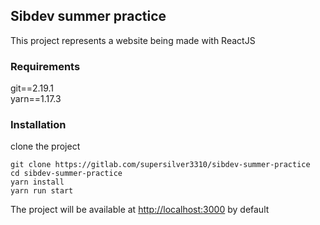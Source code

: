 ## Sibdev summer practice

This project represents a website being made with ReactJS

### Requirements

git==2.19.1
<br/>
yarn==1.17.3

### Installation

clone the project

`git clone https://gitlab.com/supersilver3310/sibdev-summer-practice`
<br/>
`cd sibdev-summer-practice`
<br/>
`yarn install`
<br/>
`yarn run start`

The project will be available at [http://localhost:3000](http://localhost:3000) by default
